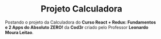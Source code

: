 <h1 align="center">Projeto Calculadora</h1>
<p>Postando o projeto da Calculadora do <strong>Curso React + Redux: Fundamentos e 2 Apps do Absoluto ZERO!</strong> da <b>Cod3r</b> criado pelo Professor <strong>Leonardo Moura Leitao</strong>.
 
